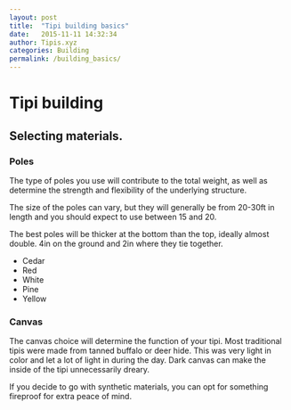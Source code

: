 ```yaml
---
layout: post
title:  "Tipi building basics"
date:   2015-11-11 14:32:34
author: Tipis.xyz
categories: Building
permalink: /building_basics/
---
```


# Tipi building

## Selecting materials.

### Poles

The type of poles you use will contribute to the total weight, as well as determine the strength and flexibility of the underlying structure.

The size of the poles can vary, but they will generally be from 20-30ft in length and you should expect to use between 15 and 20.

The best poles will be thicker at the bottom than the top, ideally almost double. 4in on the ground and 2in where they tie together.

 - Cedar
  - Red
  - White
 - Pine
  - Yellow

### Canvas

The canvas choice will determine the function of your tipi.  Most traditional tipis were made from tanned buffalo or deer hide.  This was very light in color and let a lot of light in during the day.  Dark canvas can make the inside of the tipi unnecessarily dreary.

If you decide to go with synthetic materials, you can opt for something fireproof for extra peace of mind.